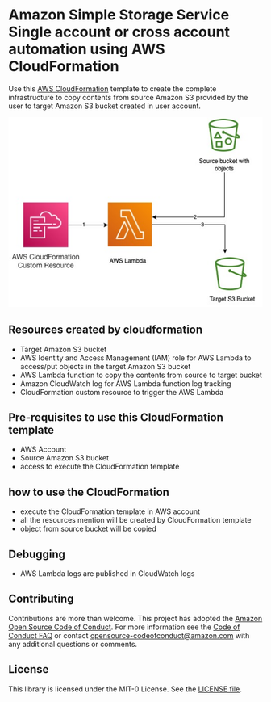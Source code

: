 # Amazon Simple Storage Service Single account or cross account automation using AWS CloudFormation

Use this [AWS CloudFormation](https://raw.githubusercontent.com/prachikhanna84/AmazonSimpleStorageServiceCopyAutomation/main/AmazonS3Copy.yaml) template to create the complete infrastructure to copy contents from source Amazon S3 provided by the user to target Amazon S3 bucket created in user account. 

![Amazon S3 Copy Automation Architecture](https://github.com/prachikhanna84/AmazonSimpleStorageServiceCopyAutomation/blob/main/docs/Amazon%20S3%20Copy%20Augtomation.jpg)

## Resources created by cloudformation

- Target Amazon S3 bucket
- AWS Identity and Access Management (IAM) role for AWS Lambda to access/put objects in the target Amazon S3 bucket
- AWS Lambda function to copy the contents from source to target bucket 
- Amazon CloudWatch log for AWS Lambda function log tracking
- CloudFormation custom resource to trigger the AWS Lambda

## Pre-requisites to use this CloudFormation template

- AWS Account 
- Source Amazon S3 bucket 
- access to execute the CloudFormation template

## how to use the CloudFormation

- execute the CloudFormation template in AWS account
- all the resources mention will be created by CloudFormation template 
- object from source bucket will be copied

## Debugging

- AWS Lambda logs are published in CloudWatch logs

## Contributing
Contributions are more than welcome. This project has adopted the [Amazon Open Source Code of Conduct](https://aws.github.io/code-of-conduct). For more information see the [Code of Conduct FAQ](https://aws.github.io/code-of-conduct-faq) or contact opensource-codeofconduct@amazon.com with any additional questions or comments.

## License
This library is licensed under the MIT-0 License. See the [LICENSE file](https://raw.githubusercontent.com/prachikhanna84/AmazonSimpleStorageServiceCopyAutomation/main/LICENSE.md).
